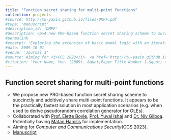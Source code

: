 ```yaml
---
title: "Function secret sharing for multi-point functions"
collection: projects
#source: http://tu-yaxin.github.io/files/DMPF.pdf
#type: "manuscript"
#description_id: 'DMPF'
#description: <p>A new PRG-based function secret sharing scheme to succinctly and additively share multi-point functions. It appears to be the practically fastest solution in most application scenarios (e.g. when used to derive pseudorandom correlation generator for OLEs).</p>
#permalink
#excerpt: 'Exploring the extension of basic modal logic with an iterative substitution operator. '
#date: 2009-10-01
#venue: 'Journal 1'
#source: Aiming for <i>CCS 2023</i>. <a href='http://tu-yaxin.github.io/files/DMPF.pdf'>Download manuscript here</a>
#citation: 'Your Name, You. (2009). &quot;Paper Title Number 1.&quot; <i>Journal 1</i>. 1(1).'
---
```

<h2>Function secret sharing for multi-point functions</h2>
<ul type="circle">
<li>We propose new PRG-based function secret sharing scheme to succinctly and additively share multi-point functions. It appears to be the practically fastest solution in most application scenarios (e.g. when used to derive pseudorandom correlation generator for OLEs).</li>
<li>Collaborated with <a href='https://cs.idc.ac.il/~elette/'>Prof. Elette Boyle</a>, <a href='https://yuvali.cswp.cs.technion.ac.il/'>Prof. Yuval Ishai</a> and <a href='https://www.bgu.ac.il/~gilboan/'>Dr. Niv Gilboa</a>. Potentially having <a href="https://hackmd.io/@matan">Matan Hamilis</a> for implementation. </li>
<li>Aiming for <i>Computer and Communications Security</i>(CCS 2023).</li>
<li><a href="http://tu-yaxin.github.io/files/DMPF.pdf">Manuscript</a></li>
</ul>
